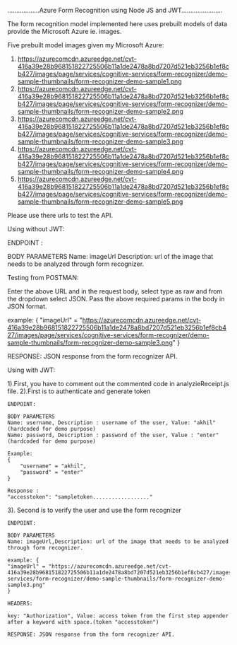 ..................Azure Form Recognition using Node JS and JWT.......................

The form recognition model implemented here uses prebuilt models of data provide the Microsoft Azure ie. images.

Five prebuilt model images given my Microsoft Azure:
1. https://azurecomcdn.azureedge.net/cvt-416a39e28b968151822725506b11a1de2478a8bd7207d521eb3256b1ef8cb427/images/page/services/cognitive-services/form-recognizer/demo-sample-thumbnails/form-recognizer-demo-sample1.png
2. https://azurecomcdn.azureedge.net/cvt-416a39e28b968151822725506b11a1de2478a8bd7207d521eb3256b1ef8cb427/images/page/services/cognitive-services/form-recognizer/demo-sample-thumbnails/form-recognizer-demo-sample2.png
3. https://azurecomcdn.azureedge.net/cvt-416a39e28b968151822725506b11a1de2478a8bd7207d521eb3256b1ef8cb427/images/page/services/cognitive-services/form-recognizer/demo-sample-thumbnails/form-recognizer-demo-sample3.png
4. https://azurecomcdn.azureedge.net/cvt-416a39e28b968151822725506b11a1de2478a8bd7207d521eb3256b1ef8cb427/images/page/services/cognitive-services/form-recognizer/demo-sample-thumbnails/form-recognizer-demo-sample4.png
5. https://azurecomcdn.azureedge.net/cvt-416a39e28b968151822725506b11a1de2478a8bd7207d521eb3256b1ef8cb427/images/page/services/cognitive-services/form-recognizer/demo-sample-thumbnails/form-recognizer-demo-sample5.png

Please use there urls to test the API.

Using without JWT:

ENDPOINT : 

BODY PARAMETERS
Name: imageUrl
Description: url of the image that needs to be analyzed through form recognizer.

Testing from POSTMAN:

Enter the above URL and in the request body, select type as raw and from the dropdown select JSON.
Pass the above required params in the body in JSON format.

example: {
    "imageUrl" = "https://azurecomcdn.azureedge.net/cvt-416a39e28b968151822725506b11a1de2478a8bd7207d521eb3256b1ef8cb427/images/page/services/cognitive-services/form-recognizer/demo-sample-thumbnails/form-recognizer-demo-sample3.png"
} 

RESPONSE: JSON response from the form recognizer API.

Using with JWT:

1).First, you have to comment out the commented code in analyzieReceipt.js file.
2).First is to authenticate and generate token

    ENDPOINT: 

    BODY PARAMETERS
    Name: username, Description : username of the user, Value: "akhil" (hardcoded for demo purpose)
    Name: password, Description : password of the user, Value : "enter"(hardcoded for demo purpose)

    Example: 
    {
        "username" = "akhil",
        "password" = "enter"
    }

    Response :  
    "accesstoken": "sampletoken.................."

3). Second is to verify the user and use the form recognizer

    ENDPOINT: 

    BODY PARAMETERS
    Name: imageUrl,Description: url of the image that needs to be analyzed through form recognizer.

    example: {
    "imageUrl" = "https://azurecomcdn.azureedge.net/cvt-416a39e28b968151822725506b11a1de2478a8bd7207d521eb3256b1ef8cb427/images/page/services/cognitive-services/form-recognizer/demo-sample-thumbnails/form-recognizer-demo-sample3.png"
    }

    HEADERS: 

    key: "Authorization", Value: access token from the first step appender after a keyword with space.(token "accesstoken")

    RESPONSE: JSON response from the form recognizer API.






